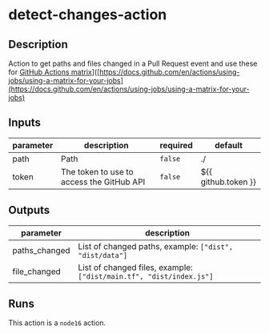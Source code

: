 # detect-changes-action

## Description

Action to get paths and files changed in a Pull Request event and use these for [GitHub Actions matrix](https://docs.github.com/en/actions/using-jobs/using-a-matrix-for-your-jobs)]([https://docs.github.com/en/actions/using-jobs/using-a-matrix-for-your-jobs](https://docs.github.com/en/actions/using-jobs/using-a-matrix-for-your-jobs)

## Inputs

| parameter | description | required | default |
| - | - | - | - |
| path | Path | `false` | ./ |
| token | The token to use to access the GitHub API | `false` | ${{ github.token }} |


## Outputs

| parameter | description |
| - | - |
| paths_changed | List of changed paths, example: ``` ["dist", "dist/data"] ```|
| file_changed | List of changed files, example: ``` ["dist/main.tf", "dist/index.js"] ```|


## Runs

This action is a `node16` action.

